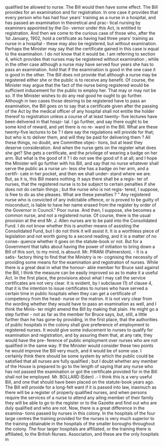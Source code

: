 qualified be allowed to nurse. The Bill would then have some effect. The Bill provides for an examination and for registration. In one case it provides that every person who has had four years' training as a nurse in a hospital, and has passed an examination in theoretical and prac- tical nursing by examiners appointed by the Go- vernor under this Act, is entitled to registration. And then we come to the curious case of those who, after the 1st January, 1902, hold a certificate as having had three years' training as nurse in a hospital - these may also be registered, but without examination. Perhaps the Minister may say that the certificate gained in this case is equal to the examination. I do not know that it would be. I am referring to section 4, which provides that nurses may be registered without examination ; while in the other case although a nurse may have served four years she has to pass an examination. hold that if the examination is good in the one case it is good in the other. The Bill does not provide that although a nurse may be registered either she or the public is to receive any benefit. Of course, the Minister may argue that the fact of the nurse being registered would be sufficient inducement for the public to employ her. That may or may not be so. If the Minister wishes to do any real good he ought to go further. Although in two cases those desiring to be registered have to pass an examination, the Bill goes on to say that a certificate given after the passing of the Act by the medical officer of any hospital shall not entitle the holder thereof to registration unless a course of at least twenty- five lectures have been delivered in that hospi- tal. I go further, and say there ought to be some kind of reward, and yet there is no re- ward in the Bill. What are these twenty-five lectures to be ? I dare say the regulations will provide for that; but who is to deliver them, and will they be paid for delivering them ? All these things, no doubt, are Committee objec- tions, but at least they deserve consideration. And when the nurse gets on the register what does she get? She gets a certificate, and the privilege of wearing a badge on her arm. But what is the good of it ? I do not see the good of it at all; and I hope the Minister will go further with his Bill, and say that no nurse whatever shall serve the public as a nurse un- less she has a badge on her arm, and a certifi- cate in her pocket, and then we shall under- stand where we are. But, as it is, this Bill means nothing. It says there shall be a regis- ter of nurses, that the registered nurse is to be subject to certain penalties if she does not do certain things ; but the nurse who is not regis- tered, I suppose, is free to do as she pleases. What are these penalties ? " Any registered nurse who is convicted of any indictable offence, or is proved to be guilty of misconduct, is liable to have her name erased from the register by order of the Governor in Council." Poor nurse. And then, I suppose, she becomes a common nurse, and not a registered nurse. Of course, there is the usual provision at the end Mr. J. Allen nurses are to be paid into the Consolidated Fund. I do not know whether this is another means of assisting the Consolidated Fund, but I do not think it will assist it. It is a worthless piece of legislation and not worth going to a second reading, and it is a matter of no conse- quence whether it goes on the statute-book or not. But for a Government that talks about having the power of initiation to bring down a Bill of this sort, to my mind, is absurd. Mr. PIRANI (Palmerston). - It is a satis- factory thing to find that the Ministry is re- cognising the necessity of providing some means for the examination and registration of nurses. While there is a great deal in what the honour- able member for Bruce said against the Bill, I think the measure can be easily improved so as to make it a useful Act. In the first place, the provisions about what I may call the service certificates are not very clear. It is evident, by I subclause (1) of clause 4, that it is the intention to issue certificates to nurses who have served a certain time in public hospitals when they can get a certificate of competency from the head- nurse or the matron. It is not very clear from the wording whether they would have to pass an examination as well, and I think the Minis- ter might amend the Bill by making that plain. He might go a step further - not as far as the member for Bruce says, but, still, a little further than he has gone-by providing, in the first place, that the authorities of public hospitals in the colony shall give preference of employment to registered nurses. It would give some inducement to nurses to qualify for examination and registration, and by assuring them that, at any rate, they would have the pre- ference of public employment over nurses who are not qualified in the same way. If the Minister would consider these two points he would improve the Bill very much, and it would be of some use. I certainly think there should be some system by which the public could be satisfied that all nurses are fully qualified ; but I doubt whether any member of the House is prepared to go to the length of saying that any nurse who has not passed the examination or got the certificate provided for in the Bill shall not be employed. Mr. BOLLARD (Eden) .- I think this is a very useful Bill, and one that should have been placed on the statute-book years ago. The Bill will provide for a long-felt want if it is passed into law, inasmuch as there will be a register of properly qualified nurses, and when persons require the services of a nurse to attend any ailing member of their family they will be able to go to the register or to the Gazette and find out who are duly qualified and who are not. Now, there is a great difference in the examina- tions passed by nurses in this colony. In the hospitals of the four large centres the training provided for the nurses is very much superior to the training obtainable in the hospitals of the smaller boroughs throughout the colony. The four larger hospitals are affiliated, or the training there is affiliated, to the British Nurses. Association, and these are the only hospitals in 